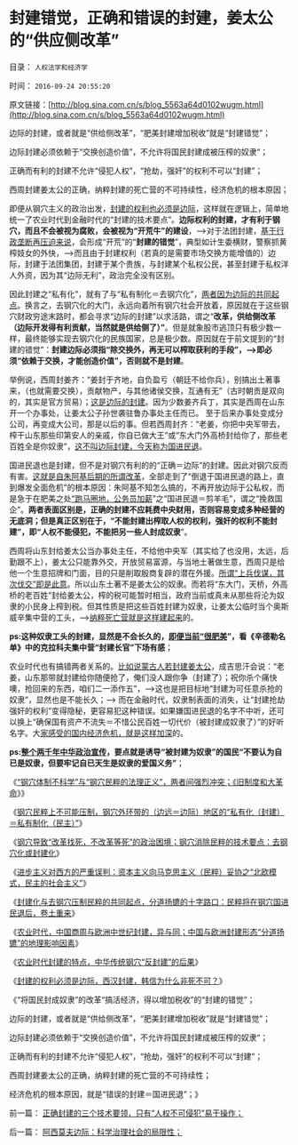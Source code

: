 # 封建错觉，正确和错误的封建，姜太公的“供应侧改革”

目录： `人权法学和经济学` 

时间： `2016-09-24 20:55:20` 

原文链接：[http://blog.sina.com.cn/s/blog_5563a64d0102wugm.html](http://blog.sina.com.cn/s/blog_5563a64d0102wugm.html)

边际的封建，或者就是“供给侧改革”，“肥美封建增加税收”就是“封建错觉”；

边际封建必须依赖于“交换创造价值”，不允许将国民封建成被压榨的奴隶“；

正确而有利的封建不允许“侵犯人权”，“抢劫，强奸”的权利不可以“封建”；

西周封建姜太公的正确，纳粹封建的死亡营的不可持续性，经济危机的根本原因；

即便从钢穴主义的政治出发，[封建的权利也必须是边际](../../../2016/9/22/农业时代封建的特点，中华传统钢穴“反封建”的后果；.md)，这样就在逻辑上，简单地统一了农业时代到金融时代的“封建的技术要点”。**边际权利的封建，才有利于钢穴，而且不会被视为腐败，会被视为“开荒牛”的建设**，——>对于法团封建，[基于行政垄断再压迫来说](../../../2016/9/21/中国与欧洲封建形态“分道扬镳”的地理影响因素；.md)，会形成“开荒”的“**封建的错觉**”，典型如计生委横财，警察抓黄榨妓女的外快，——>而且由于封建权利（若真的是需要市场交换方能增值的）边际，封建于法团集团，封建于某个贵族，与封建某个私权公民，甚至封建于私权洋人外资，因为其“边际无利”，政治完全没有区别。

因此封建之“私有化”，就有了与“私有制化＝去钢穴化”，[两者因为边际的共同起点](../../../2016/9/20/封建化与去钢穴的十字路口：民粹将在国进民退后，卷土重来；.md)。换言之，去钢穴化的大门，永远向着所有钢穴社会开放着，原因就在于这些钢穴财政穷途末路时，都会寻求“边际的封建”以求活路，谓之“**改革，供给侧改革（边际开发得有利贡献，当然就是供给侧了）”**。但是就象股市逃顶只有极少数一样，最终能够实现去钢穴化的民族国家，总是极少数。原因就在于前文提到的“封建的错觉”：**封建边际必须指“除交换外，再无可以榨取获利的手段”，——>即必须“依赖于交换，才能创造价值”，否则就不是封建**。

举例说，西周封姜齐：“姜封于齐地，自负盈亏（朝廷不给你兵），别搞出土著事来，（也就需要交换），贡献物产，与其他诸侯交换，互通有无”（古时朝贡是双向的，其实是官方贸易）；[这是边际的封建](../../../2016/1/20/罗马帝国的交通，中央集权，及其崩溃的内因；.md)。因为少数姜齐兵丁，其实是西周在山东开一个办事处，让姜太公子孙世袭驻鲁办事处主任而已。
至于后来办事处变成分公司，再变成大公司，那是以后的事。但若西周封齐：“老姜，你把中央军带去，榨干山东那些印第安人的亲戚，你自已做大王”或“东大门外高桥封给你了，那些老百姓全是你奴隶”，[这不叫边际封建，今天称为国进民退](../../../2013/7/10/统治者最有可能的“改革”是“顺水推舟，跑马圈地”.md)。

国进民退也是封建，但不是对钢穴有利的的“正确＝边际”的封建。因此对钢穴反而有害。[这就是自朱阿基后期的所谓改革](../../../2014/11/8/凯恩斯主义粉碎了中国市场经济改革的黄金时机！.md)，全部走到了“倒退于国进民退的路上，直到爆发全面危机”的根本原因：朱阿基不知怎么搞的，不再开放边际于公私权，而是急于在肥美之处[“跑马圈地，公务员加薪](../../../2013/3/9/反腐败是想当然的“开源，节流”，终将退化为黄宗羲定律.md)”之“国进民退＝剪羊毛”，谓之“挽救国企”。**两者表面区别是，正确的封建不应耗费中央财用，否则容易变成多种经营的无底洞；但是真正区别在于，“不能封建出榨取人权的权利，强奸的权利不能封建”，即“人权不能侵犯，不能把另一些人封成奴隶**”。

西周将山东封给姜太公当办事处主任，不给他中央军（其实给了也没用，太远，后勤跟不上），姜太公只能靠外交，开放贸易富源，与当地土著做生意，西周只是给他一个生意招牌和门面，目的只是削取殷商复辟的潜在外援。[所谓“上兵伐谋，其次伐交”即是此意](../../../2016/3/27/地缘政治误区中的“海权论，钓鱼岛主义，第几岛链……”.md)。所以山东土著不是姜太公的奴隶。而若将“东大门，天桥，外高桥的老百姓”封给姜太公，榨的税可能暂时相当，政府当前或真未从那些将沦为奴隶的小民身上榨到税。但其性质是把这些百姓封建为奴隶，让姜太公临时当个奥斯威辛集中营的工头，——>[纳粹死亡营就是这样建起来](../../../2011/9/4/英法“绥靖”希特勒难以深责；为什么会出现集中营和死亡营？.md)的。

**ps:这种奴隶工头的封建，显然是不会长久的，[即便当前“很肥美](../../../2016/9/1/希特勒的反犹和种族主义.md)”，看《辛德勒名单》中的克拉科夫集中营“封建长官”下场有感**；

农业时代也有搞错两者关系的。[比如说蒙古人若封建姜太公](../../../2013/1/9/蒙古人“杀尽小民防革命”的国策简单有效.md)，成吉思汗会说：“老姜，山东那带就封建给你随便抢了，俺们没人跟你争（封建了）；祝你杀个痛快噢，抢回来的东西，咱们二一添作五”，——>这也是把目标地“封建为可任意杀抢的奴隶”，显然也是不能长久；——>
而在金融时代，奴隶制表面的消失，让“封建抢劫强奸的权利”变得隐秘，更容易犯这种错误。如果嫌国进民退的名字不中听，还可以换上“确保国有资产不流失＝不惜公民百姓一切代价（被封建成奴隶了）”的好听名字。大[家感受的国内经济危机，就是这样加深](../../../2013/8/29/土地财政的高房价，是最根本性的经济危机，及张五常同志的贡献.md)的。

**ps:[整个两千年中华政治宣传](../../../2016/8/21/中华天下主义不能超越“钢穴三大法则”，及孔儒的孟子法则，.md)，要点就是诱导“被封建为奴隶”的国民“不要认为自已是奴隶，但要牢记自已天生是奴隶的爱国义务”**；

《[“钢穴体制不科学”与“钢穴民粹的法理正义”，两者间强烈冲突；《旧制度和大革命](../../../2016/9/16/对钢穴民粹的压制，是艰难的技术活；.md)》》

《[钢穴民粹上不可能压制，钢穴外环带的（边远＝边际）地区的“私有化（封建）＝私有制化（民主）”](../../../2016/9/17/钢穴民粹不可能压制，关键是“去钢穴化”.md)》

《[钢穴导致“改革找死，不改革等死”的政治困境；钢穴消除民粹的技术要点：去钢穴化或封建化](../../../2016/9/18/钢穴导致“改革找死，不改革等死”的政治困境；.md)》

《[进步主义对西方的严重误判：资本主义向马克思主义（民粹）妥协之“北欧模式，民主的社会主义”](../../../2016/9/19/进步主义对西方的严重误判：资本主义“向马克思主义取经”.md)》

《[封建化与去钢穴压制民粹的共同起点，分道扬镳的十字路口：民粹将在钢穴国进民退后，卷土重来](../../../2016/9/20/封建化与去钢穴的十字路口：民粹将在国进民退后，卷土重来；.md)》

《[农业时代，中国商周与欧洲中世纪封建，异与同；中国与欧洲封建形态“分道扬镳”的地理影响因素](../../../2016/9/21/中国与欧洲封建形态“分道扬镳”的地理影响因素；.md)》

《[农业时代封建的特点，中华传统钢穴“反封建”的后果](../../../2016/9/22/农业时代封建的特点，中华传统钢穴“反封建”的后果；.md)》

《[封建的权利必须是边际，西汉封建，韩信为什么非死不可？](../../../2016/9/23/封建的权利必须是边际，韩信为什么非死不可？.md)》

《“将国民封成奴隶”的改革“搞活经济，得以增加税收”的“封建的错觉”；

边际的封建，或者就是“供给侧改革”，“肥美封建增加税收”就是“封建错觉”；

边际封建必须依赖于“交换创造价值”，不允许将国民封建成被压榨的奴隶“；

正确而有利的封建不允许“侵犯人权”，“抢劫，强奸”的权利不可以“封建”；

西周封建姜太公的正确，纳粹封建的死亡营的不可持续性；

经济危机的根本原因，就是“错误的封建＝国进民退”；》

前一篇： [正确封建的三个技术要领，只有“人权不可侵犯”易于操作；](../../../2016/9/27/正确封建的三个技术要领，只有“人权不可侵犯”易于操作；.md)

后一篇： [阿西莫夫边际：科学治理社会的局限性；](../../../2016/9/8/阿西莫夫边际：科学治理社会的局限性；.md)

